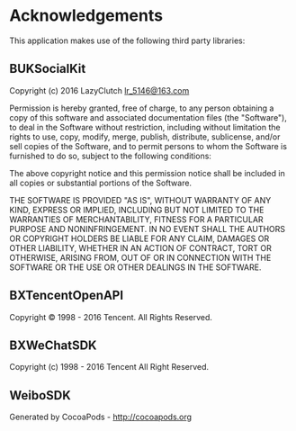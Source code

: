 # Acknowledgements
This application makes use of the following third party libraries:

## BUKSocialKit

Copyright (c) 2016 LazyClutch <lr_5146@163.com>

Permission is hereby granted, free of charge, to any person obtaining a copy
of this software and associated documentation files (the "Software"), to deal
in the Software without restriction, including without limitation the rights
to use, copy, modify, merge, publish, distribute, sublicense, and/or sell
copies of the Software, and to permit persons to whom the Software is
furnished to do so, subject to the following conditions:

The above copyright notice and this permission notice shall be included in
all copies or substantial portions of the Software.

THE SOFTWARE IS PROVIDED "AS IS", WITHOUT WARRANTY OF ANY KIND, EXPRESS OR
IMPLIED, INCLUDING BUT NOT LIMITED TO THE WARRANTIES OF MERCHANTABILITY,
FITNESS FOR A PARTICULAR PURPOSE AND NONINFRINGEMENT. IN NO EVENT SHALL THE
AUTHORS OR COPYRIGHT HOLDERS BE LIABLE FOR ANY CLAIM, DAMAGES OR OTHER
LIABILITY, WHETHER IN AN ACTION OF CONTRACT, TORT OR OTHERWISE, ARISING FROM,
OUT OF OR IN CONNECTION WITH THE SOFTWARE OR THE USE OR OTHER DEALINGS IN
THE SOFTWARE.


## BXTencentOpenAPI

Copyright © 1998 - 2016 Tencent. All Rights Reserved.


## BXWeChatSDK

Copyright (c) 1998 - 2016 Tencent All Right Reserved.


## WeiboSDK


Generated by CocoaPods - http://cocoapods.org
